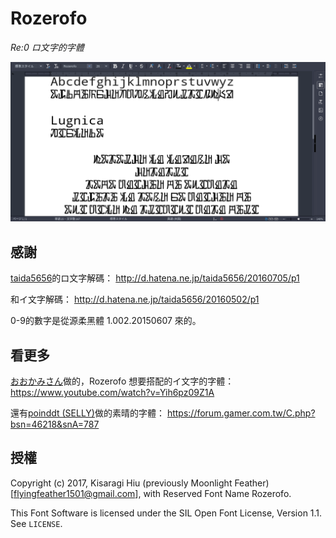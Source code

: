# Rozerofo
*Re:0 ロ文字的字體*

![v1.1](https://github.com/flyingfeather1501/font-rozerofo/raw/master/demo/v1.1.png)

## 感謝

[taida5656](http://d.hatena.ne.jp/taida5656/)的ロ文字解碼：
<http://d.hatena.ne.jp/taida5656/20160705/p1>

和イ文字解碼：
<http://d.hatena.ne.jp/taida5656/20160502/p1>

0-9的數字是從源柔黑體 1.002.20150607 來的。

## 看更多

[おおかみさん](http://www.nicovideo.jp/user/22222188)做的，Rozerofo 想要搭配的イ文字的字體：
<https://www.youtube.com/watch?v=Yih6pz09Z1A>

還有[poinddt (SELLY)](https://home.gamer.com.tw/poinddt)做的素晴的字體：
<https://forum.gamer.com.tw/C.php?bsn=46218&snA=787>

## 授權

Copyright (c) 2017, Kisaragi Hiu (previously Moonlight Feather) [flyingfeather1501@gmail.com],
with Reserved Font Name Rozerofo.

This Font Software is licensed under the SIL Open Font License, Version 1.1.
See `LICENSE`.
